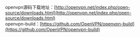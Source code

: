 openvpn源码下载地址：[http://openvpn.net/index.php/open-source/downloads.html](http://openvpn.net/index.php/open-source/downloads.html)    
openvpn-build：[https://github.com/OpenVPN/openvpn-build](https://github.com/OpenVPN/openvpn-build)
